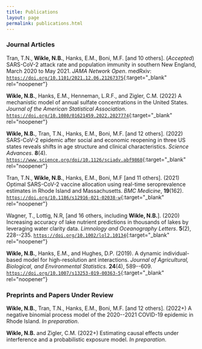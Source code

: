 ```yaml
---
title: Publications
layout: page
permalink: publications.html
---
```


### Journal Articles

Tran, T.N., **Wikle, N.B.**, Hanks, E.M., Boni, M.F. [and 10 others]. (*Accepted*) SARS-CoV-2 attack rate and population immunity in southern New England, March 2020 to May 2021. *JAMA Network Open*. medRxiv: [`https://doi.org/10.1101/2021.12.06.21267375`](https://doi.org/10.1101/2021.12.06.21267375){:target="_blank" rel="noopener"} 

**Wikle, N.B.**, Hanks, E.M., Henneman, L.R.F., and Zigler, C.M. (2022) A mechanistic model of annual sulfate concentrations in the United States. *Journal of the American Statistical Association*. [`https://doi.org/10.1080/01621459.2022.2027774`](https://doi.org/10.1080/01621459.2022.2027774){:target="_blank" rel="noopener"} 

**Wikle, N.B.**, Tran, T.N., Hanks, E.M., Boni, M.F. [and 12 others]. (2022) SARS-CoV-2 epidemic after social and economic reopening in three US states reveals shifts in age structure and clinical characteristics. *Science Advances*. **8**(4). [`https://www.science.org/doi/10.1126/sciadv.abf9868`](https://www.science.org/doi/10.1126/sciadv.abf9868){:target="_blank" rel="noopener"} 

Tran, T.N., **Wikle, N.B.**, Hanks, E.M., Boni, M.F [and 11 others]. (2021) Optimal SARS-CoV-2 vaccine allocation using real-time seroprevalence estimates in Rhode Island and Massachusetts. *BMC Medicine*, **19**(162). [`https://doi.org/10.1186/s12916-021-02038-w`](https://doi.org/10.1186/s12916-021-02038-w){:target="_blank" rel="noopener"} 

Wagner, T., Lottig, N.R, [and 16 others, including **Wikle, N.B.**]. (2020) Increasing accuracy of lake nutrient predictions in thousands of lakes by leveraging water clarity data. *Limnology and Oceanography Letters*. **5**(2), 228--235. [`https://doi.org/10.1002/lol2.10134`](https://doi.org/10.1002/lol2.10134){:target="_blank" rel="noopener"} 

**Wikle, N.B.**, Hanks, E.M., and Hughes, D.P. (2019). A dynamic individual-based model for high-resolution ant interactions. *Journal of Agricultural, Biological, and Environmental Statistics*. **24**(4), 589--609. [`https://doi.org/10.1007/s13253-019-00363-5`](https://doi.org/10.1007/s13253-019-00363-5){:target="_blank" rel="noopener"} 

### Preprints and Papers Under Review

**Wikle, N.B.**, Tran, T.N., Hanks, E.M., Boni, M.F. [and 12 others]. (2022+) A negative binomial process model of the 2020--2021 COVID-19 epidemic in Rhode Island. *In preparation*.

**Wikle, N.B.** and Zigler, C.M. (2022+) Estimating causal effects under interference and a probabilistic exposure model. *In preparation*.

